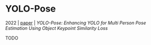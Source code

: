 # YOLO-Pose

2022 | [paper](https://arxiv.org/pdf/2204.06806) | _YOLO-Pose: Enhancing YOLO for Multi Person Pose Estimation Using Object Keypoint Similarity Loss_

TODO
